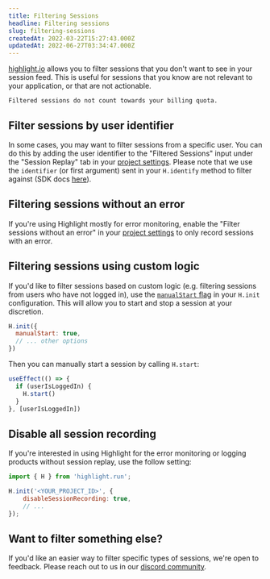 ```yaml
---
title: Filtering Sessions
headline: Filtering sessions
slug: filtering-sessions
createdAt: 2022-03-22T15:27:43.000Z
updatedAt: 2022-06-27T03:34:47.000Z
---
```


[highlight.io](https://highlight.io) allows you to filter sessions that you don't want to see in your session feed. This is useful for sessions that you know are not relevant to your application, or that are not actionable.

```hint
Filtered sessions do not count towards your billing quota.
```

## Filter sessions by user identifier
In some cases, you may want to filter sessions from a specific user. You can do this by adding the user identifier to the "Filtered Sessions" input under the "Session Replay" tab in your [project settings](https://app.highlight.io/settings). Please note that we use the `identifier` (or first argument) sent in your `H.identify` method to filter against (SDK docs [here](../../../sdk/client.md)).

## Filtering sessions without an error
If you're using Highlight mostly for error monitoring, enable the "Filter sessions without an error" in your [project settings](https://app.highlight.io/settings) to only record sessions with an error.

## Filtering sessions using custom logic
If you'd like to filter sessions based on custom logic (e.g. filtering sessions from users who have not logged in), use the [`manualStart` flag](https://www.highlight.io/docs/sdk/client#manualStart) in your `H.init` configuration. This will allow you to start and stop a session at your discretion. 

```js
H.init({
  manualStart: true,
  // ... other options
})
```

Then you can manually start a session by calling `H.start`:

```js
useEffect(() => {
  if (userIsLoggedIn) {
    H.start()
  }
}, [userIsLoggedIn])
```

## Disable all session recording
If you're interested in using Highlight for the error monitoring or logging products without session replay, use the follow setting:
```js
import { H } from 'highlight.run';

H.init('<YOUR_PROJECT_ID>', {
    disableSessionRecording: true,
    // ...
});
```

## Want to filter something else?
If you'd like an easier way to filter specific types of sessions, we're open to feedback. Please reach out to us in our [discord community](https://highlight.io/community).
